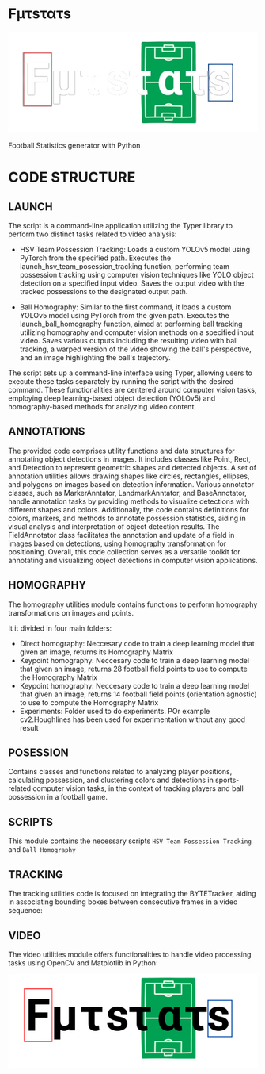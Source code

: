 # Fμτsτατs

![logo](../imgs/logos/logo_black2.png)

Football Statistics generator with Python

# CODE STRUCTURE


## LAUNCH

The script is a command-line application utilizing the Typer library to perform two distinct tasks related to video analysis:

- HSV Team Possession Tracking:
    Loads a custom YOLOv5 model using PyTorch from the specified path.
    Executes the launch_hsv_team_posession_tracking function, performing team possession tracking using computer vision techniques like YOLO object detection on a specified input video.
    Saves the output video with the tracked possessions to the designated output path.

- Ball Homography:
    Similar to the first command, it loads a custom YOLOv5 model using PyTorch from the given path.
    Executes the launch_ball_homography function, aimed at performing ball tracking utilizing homography and computer vision methods on a specified input video.
    Saves various outputs including the resulting video with ball tracking, a warped version of the video showing the ball's perspective, and an image highlighting the ball's trajectory.

The script sets up a command-line interface using Typer, allowing users to execute these tasks separately by running the script with the desired command. These functionalities are centered around computer vision tasks, employing deep learning-based object detection (YOLOv5) and homography-based methods for analyzing video content.


## ANNOTATIONS

The provided code comprises utility functions and data structures for annotating object detections in images. It includes classes like Point, Rect, and Detection to represent geometric shapes and detected objects. A set of annotation utilities allows drawing shapes like circles, rectangles, ellipses, and polygons on images based on detection information. Various annotator classes, such as MarkerAnntator, LandmarkAnntator, and BaseAnnotator, handle annotation tasks by providing methods to visualize detections with different shapes and colors. Additionally, the code contains definitions for colors, markers, and methods to annotate possession statistics, aiding in visual analysis and interpretation of object detection results. The FieldAnnotator class facilitates the annotation and update of a field in images based on detections, using homography transformation for positioning. Overall, this code collection serves as a versatile toolkit for annotating and visualizing object detections in computer vision applications.

## HOMOGRAPHY

The homography utilities module contains functions to perform homography transformations on images and points.

It it divided in four main folders:

- Direct homography: Neccesary code to train a deep learning model that given an image, returns its Homography Matrix
- Keypoint homography: Neccesary code to train a deep learning model that given an image, returns 28 football field points to use to compute the Homography Matrix
- Keypoint homography: Neccesary code to train a deep learning model that given an image, returns 14 football field points (orientation agnostic) to use to compute the Homography Matrix
- Experiments: Folder used to do experiments. POr example cv2.Houghlines has been used for experimentation without any good result


## POSESSION

Contains classes and functions related to analyzing player positions, calculating possession, and clustering colors and detections in sports-related computer vision tasks, in the context of tracking players and ball possession in a football game.

## SCRIPTS

This module contains the necessary scripts ```HSV Team Possession Tracking``` and ```Ball Homography```


## TRACKING

The tracking utilities code is focused on integrating the BYTETracker, aiding in associating bounding boxes between consecutive frames in a video sequence:

## VIDEO

The video utilities module offers functionalities to handle video processing tasks using OpenCV and Matplotlib in Python:


![logo](../imgs/logos/logo_white.png)
